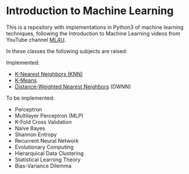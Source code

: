 Introduction to Machine Learning
================================

This is a repository with implementations in Python3 of machine learning techniques, following the Introduction to Machine Learning videos from YouTube channel [ML4U](https://www.youtube.com/playlist?list=PLKWX1jIoUZaWY_4zxjLXnIMU1Suyaa4VX).

In these classes the following subjects are raised:

Implemented:
- [K-Nearest Neighbors (KNN)](./KNN)
- [K-Means](./KMeans)
- [Distance-Weighted Nearest Neighbors](./DWNN) (DWNN)

To be implemented:
- Perceptron
- Multilayer Perceptron (MLP)
- K-Fold Cross Validation
- Naive Bayes
- Shannon Entropy
- Recurrent Neural Network
- Evolutionary Computing
- Hierarquical Data Clustering
- Statistical Learning Theory
- Bias-Variance Dilemma